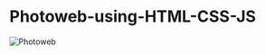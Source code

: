 # Photoweb-using-HTML-CSS-JS


![Photoweb](https://user-images.githubusercontent.com/109859710/204991515-3f0cbfb5-f90b-4be4-a6c9-14cdb015a97b.png)
